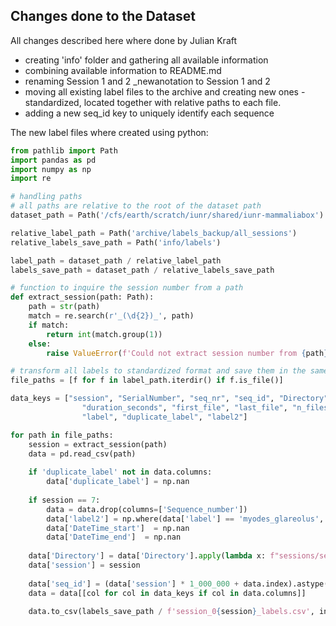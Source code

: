 ## Changes done to the Dataset
All changes described here where done by Julian Kraft

- creating 'info' folder and gathering all available information
- combining available information to README.md
- renaming Session 1 and 2 _newanotation to Session 1 and 2
- moving all existing label files to the archive and creating new ones - standardized, located together with relative paths to each file.
- adding a new seq_id key to uniquely identify each sequence

The new label files where created using python:

```python
from pathlib import Path
import pandas as pd
import numpy as np
import re

# handling paths
# all paths are relative to the root of the dataset path
dataset_path = Path('/cfs/earth/scratch/iunr/shared/iunr-mammaliabox')

relative_label_path = Path('archive/labels_backup/all_sessions')
relative_labels_save_path = Path('info/labels')

label_path = dataset_path / relative_label_path
labels_save_path = dataset_path / relative_labels_save_path

# function to inquire the session number from a path
def extract_session(path: Path):
    path = str(path)
    match = re.search(r'_(\d{2})_', path)
    if match:
        return int(match.group(1))
    else:
        raise ValueError(f'Could not extract session number from {path}')

# transform all labels to standardized format and save them in the same folder
file_paths = [f for f in label_path.iterdir() if f.is_file()]

data_keys = ["session", "SerialNumber", "seq_nr", "seq_id", "Directory", "DateTime_start", "DateTime_end",
                "duration_seconds", "first_file", "last_file", "n_files", "all_files",
                "label", "duplicate_label", "label2"]

for path in file_paths:
    session = extract_session(path)
    data = pd.read_csv(path)
    
    if 'duplicate_label' not in data.columns:
        data['duplicate_label'] = np.nan
    
    if session == 7:
        data = data.drop(columns=['Sequence_number'])
        data['label2'] = np.where(data['label'] == 'myodes_glareolus', 'cricetidae', data['label'])
        data['DateTime_start']  = np.nan
        data['DateTime_end']  = np.nan
    
    data['Directory'] = data['Directory'].apply(lambda x: f"sessions/session_0{session}/{x}" if pd.notna(x) else x)
    data['session'] = session
    
    data['seq_id'] = (data['session'] * 1_000_000 + data.index).astype(int)
    data = data[[col for col in data_keys if col in data.columns]]

    data.to_csv(labels_save_path / f'session_0{session}_labels.csv', index=False)
